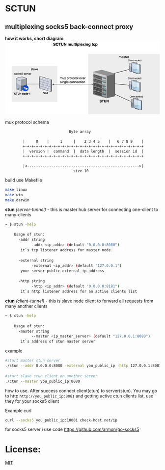 # SCTUN
## multiplexing socks5 back-connect proxy

**how it works, short diagram**
![screenshot](docs/sctun_diagram1.png)

mux protocol schema

````text                                  
                             Byte array                                                                  

        |     0    |     1     |    2 3 4 5    |   6 7 8 9    |
        +-+-+-+-+-+-+-+-+-+-+-+-+-+-+-+-+-+-+-+-+-+-+-+-+-+-+-+
        |  version |  command  |  data length  |  session id  |
        +-+-+-+-+-+-+-+-+-+-+-+-+-+-+-+-+-+-+-+-+-+-+-+-+-+-+-+

        |<--------------------------------------------------->|
                               size 10
````
build use Makefile
````bash
make linux
make win
make darwin
````

**stun** _(server-tunnel)_ - this is master hub server for connecting one-client to many-clients
````bash
~ $ stun -help

    Usage of stun:
      -addr string
            -addr <ip_addr> (default "0.0.0.0:8080")
       it`s tcp listener address for master node.       

      -external string
            -external <ip_addr> (default "127.0.0.1")
       your server public external ip address

      -http string
            -http <ip_addr> (default "0.0.0.0:8181")
       it`s http listener address for an active clients list
````

**ctun** _(client-tunnel)_ - this is slave node client to forward all requests from many another clients
````bash
~ $ ctun -help

    Usage of stun:
      -master string
            --master <ip_master_server> (default "127.0.0.1:8080")
       it`s address of stun master server  
````


example 
````bash
#start master stun server
./stun --addr 0.0.0.0:8080 -external you_public_ip -http 127.0.0.1:8081

#start slave ctun client on another server
./ctun --master you_public_ip:8080
````

how to use. 
After success connect client(ctun) to server(stun).
You may go to http `http://you_public_ip:8081` and getting active ctun clients list,
use they for your socks5 client


Example curl
````bash
curl --socks5 you_public_ip:10001 check-host.net/ip
````


for socks5 server i use code https://github.com/armon/go-socks5

# License:

[MIT](LICENSE)
